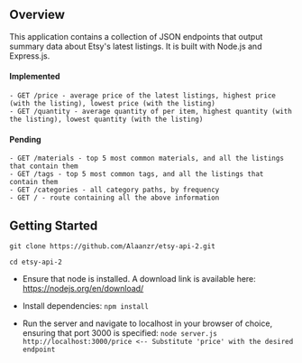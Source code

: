 ## Overview

This application contains a collection of JSON endpoints that output summary data about Etsy's latest listings. It is built with Node.js and Express.js.

#### Implemented
```
- GET /price - average price of the latest listings, highest price (with the listing), lowest price (with the listing)
- GET /quantity - average quantity of per item, highest quantity (with the listing), lowest quantity (with the listing)
```

#### Pending
```
- GET /materials - top 5 most common materials, and all the listings that contain them
- GET /tags - top 5 most common tags, and all the listings that contain them
- GET /categories - all category paths, by frequency
- GET / - route containing all the above information
```

## Getting Started

```git clone https://github.com/Alaanzr/etsy-api-2.git```

```cd etsy-api-2```

- Ensure that node is installed. A download link is available here: https://nodejs.org/en/download/

- Install dependencies:
```npm install```

- Run the server and navigate to localhost in your browser of choice, ensuring that port 3000 is specified:
```node server.js```
```http://localhost:3000/price <-- Substitute 'price' with the desired endpoint```
